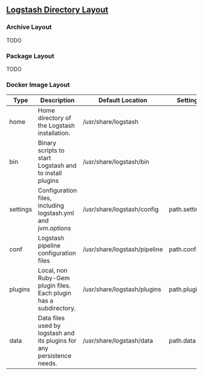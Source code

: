 ## [Logstash Directory Layout](https://www.elastic.co/guide/en/logstash/current/dir-layout.html)

### Archive Layout

TODO

### Package Layout

TODO

### Docker Image Layout

| Type     | Description                                                             | Default Location             | Setting        |
|----------|-------------------------------------------------------------------------|------------------------------|----------------|
| home     | Home directory of the Logstash installation\.                           | /usr/share/logstash          |                |
| bin      | Binary scripts to start Logstash and to install plugins                 | /usr/share/logstash/bin      |                |
| settings | Configuration files, including logstash\.yml and jvm\.options           | /usr/share/logstash/config   | path\.settings |
| conf     | Logstash pipeline configuration files                                   | /usr/share/logstash/pipeline | path\.config   |
| plugins  | Local, non Ruby\-Gem plugin files\. Each plugin has a subdirectory\.    | /usr/share/logstash/plugins  | path\.plugins  |
| data     | Data files used by logstash and its plugins for any persistence needs\. | /usr/share/logstash/data     | path\.data     |
